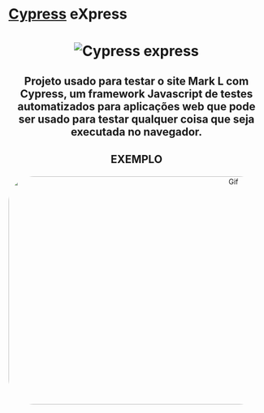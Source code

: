 # [Cypress](https://github.com/paulinrs/cypress/blob/main/README.md) eXpress
</h1>
<h1 align="center">

![Cypress express](https://user-images.githubusercontent.com/104467309/235351995-4c961cb8-f048-4f14-a2b2-61bcc8647337.jpg)

 </h1>

<h2 align="center">
 
Projeto usado para testar o site Mark L com Cypress, um framework Javascript de testes automatizados para aplicações web que pode ser usado para testar qualquer coisa que seja executada no navegador.
 
  </h2>
  
  <h2 align="center">
 
EXEMPLO
 
  </h2>
  
  <div align="center">
<img align="leaft" alt="Gif" height="450" width="870" style="border-radius:50px;"  src="https://github.com/paulinrs/paulinrs/assets/104467309/16d5470d-d523-4af9-a58b-d745cade7d42">
